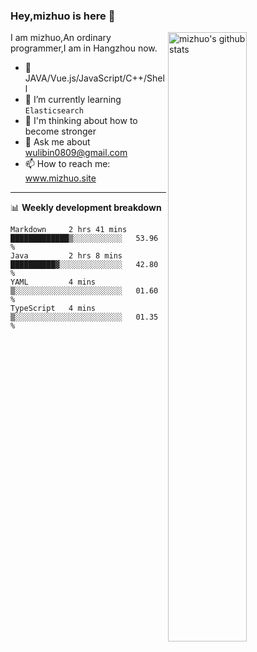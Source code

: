 ### Hey,mizhuo is here 👋

<img align="right" alt="mizhuo's github stats" width="50%" src="https://github-readme-stats.vercel.app/api?username=mizhuo&theme=tokyonight&show_icons=true">

I am mizhuo,An ordinary programmer,I am in Hangzhou now.

- 🔭 JAVA/Vue.js/JavaScript/C++/Shell
- 🌱 I’m currently learning `Elasticsearch`
- 🤔 I'm thinking about how to become stronger
- 💬 Ask me about wulibin0809@gmail.com
- 📫 How to reach me: www.mizhuo.site

---
📊 **Weekly development breakdown**

<!--START_SECTION:waka-->
```text
Markdown     2 hrs 41 mins   █████████████▒░░░░░░░░░░░   53.96 % 
Java         2 hrs 8 mins    ██████████▓░░░░░░░░░░░░░░   42.80 % 
YAML         4 mins          ▒░░░░░░░░░░░░░░░░░░░░░░░░   01.60 % 
TypeScript   4 mins          ▒░░░░░░░░░░░░░░░░░░░░░░░░   01.35 % 
```
<!--END_SECTION:waka-->
